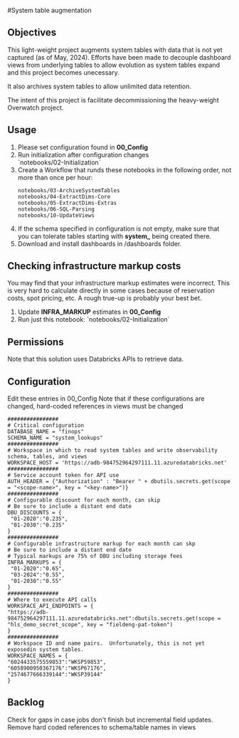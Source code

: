 #System table augmentation

## Objectives

This light-weight project augments system tables with data that is not yet captured (as of May, 2024).  Efforts have been made to decouple dashboard views from underlying tables to allow evolution as system tables expand and this project becomes unecessary.

It also archives system tables to allow unlimited data retention.

The intent of this project is facilitate decommissioning the heavy-weight Overwatch project.

## Usage
<ol>
<li>Please set configuration found in <b>00_Config</b></li>
<li>Run initialization after configuration changes<br>
`notebooks/02-Initialization`<br>
</li>
<li>Create a Workflow that runds these notebooks in the following order, not more than once per hour:<br>

`notebooks/03-ArchiveSystemTables`<br>
`notebooks/04-ExtractDims-Core`<br>
`notebooks/05-ExtractDims-Extras`<br>
`notebooks/06-SQL-Parsing`<br>
`notebooks/10-UpdateViews`<p>

</li>

<li>If the schema specified in configuration is not empty, make sure that you can tolerate tables starting with <b>system_</b> being created there.</li>
<li>Download and install dashboards in /dashboards folder.</li>
</ol>

## Checking infrastructure markup costs
You may find that your infrastructure markup estimates were incorrect.  This is very hard to calculate directly in some cases because of reservation costs, spot pricing, etc.  A rough true-up is probably your best bet.

<ol>
<li>Update <b>INFRA_MARKUP</b> estimates in <b>00_Config</b></li>
<li>Run just this notebook: `notebooks/02-Initialization`</li>
</ol>

## Permissions

Note that this solution uses Databricks APIs to retrieve data. 

## Configuration
Edit these entries in 00_Config Note that if these configurations are changed, hard-coded references in views must be changed
```
################
# Critical configuration
DATABASE_NAME = "finops"
SCHEMA_NAME = "system_lookups"
################
# Workspace in which to read system tables and write observability schema, tables, and views
WORKSPACE_HOST = 'https://adb-984752964297111.11.azuredatabricks.net'
################
# Service account token for API use
AUTH_HEADER = {"Authorization" : "Bearer " + dbutils.secrets.get(scope = "<scope-name>", key = "<key-name>")}
################
# Configurable discount for each month, can skip
# Be sure to include a distant end date
DBU_DISCOUNTS = {
 "01-2020":"0.235",
 "01-2030":"0.235"
}
################
# Configurable infrastructure markup for each month can skp
# Be sure to include a distant end date
# Typical markups are 75% of DBU including storage fees
INFRA_MARKUPS = {
 "01-2020":"0.65",
 "03-2024":"0.55",
 "01-2030":"0.55"
}
################
# Where to execute API calls
WORKSPACE_API_ENDPOINTS = {
"https://adb-984752964297111.11.azuredatabricks.net":dbutils.secrets.get(scope = "hls_demo_secret_scope", key = "fieldeng-pat-token")
}
################
# Workspace ID and name pairs.  Unfortunately, this is not yet exposedin system tables.
WORKSPACE_NAMES = {
"6024433575559853":"WKSP59853",
"6058900950367176":"WKSP67176",
"2574677666339144":"WKSP39144"
}

```

## Backlog
Check for gaps in case jobs don't finish but incremental field updates. Remove hard coded references to schema/table names in views


